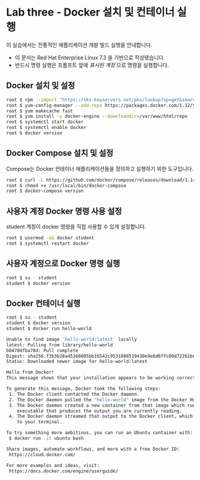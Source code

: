 Lab three - Docker 설치 및 컨테이너 실행
===

이 실습에서는 전통적인 애플리케이션 개발 빌드 실행을 안내합니다. 

* 이 문서는 Red Hat Enterprise Linux 7.3 을 기반으로 작성됐습니다.
* 반드시 명령 실행은 프롬프트 앞에 *표시된 계정* 으로 명령을 실행합니다.  


## Docker 설치 및 설정

```bash
root $ rpm --import "https://sks-keyservers.net/pks/lookup?op=get&search=0xee6d536cf7dc86e2d7d56f59a178ac6c6238f52e"
root $ yum-config-manager --add-repo https://packages.docker.com/1.12/yum/repo/main/centos/7
root $ yum makecache fast
root $ yum install -y docker-engine --downloaddir=/var/www/html/repo
root $ systemctl start docker
root $ systemctl enable docker
root $ docker version
```

## Docker Compose 설치 및 설정

Compose는 Docker 컨테이너 애플리케이션들을 정의하고 실행하기 위한 도구입니다.
```bash
root $ curl -L https://github.com/docker/compose/releases/download/1.14.0/docker-compose-`uname -s`-`uname -m` > /usr/local/bin/docker-compose
root $ chmod +x /usr/local/bin/docker-compose
root $ docker-compose version
```

## 사용자 계정 Docker 명령 사용 설정

student 계정이 docker 명령을 직접 사용할 수 있게 설정합니다. 

```bash
root $ usermod -aG docker student
root $ systemctl restart docker
```

## 사용자 계정으로 Docker 명령 실행

```bash
root $ su - student
student $ docker version


```
 
## Docker 컨테이너 실행

```bash
root $ su - student
student $ docker version
student $ docker run hello-world

Unable to find image 'hello-world:latest' locally
latest: Pulling from library/hello-world
b04784fba78d: Pull complete 
Digest: sha256:f3b3b28a45160805bb16542c9531888519430e9e6d6ffc09d72261b0d26ff74f
Status: Downloaded newer image for hello-world:latest

Hello from Docker!
This message shows that your installation appears to be working correctly.

To generate this message, Docker took the following steps:
 1. The Docker client contacted the Docker daemon.
 2. The Docker daemon pulled the "hello-world" image from the Docker Hub.
 3. The Docker daemon created a new container from that image which runs the
    executable that produces the output you are currently reading.
 4. The Docker daemon streamed that output to the Docker client, which sent it
    to your terminal.

To try something more ambitious, you can run an Ubuntu container with:
 $ docker run -it ubuntu bash

Share images, automate workflows, and more with a free Docker ID:
 https://cloud.docker.com/

For more examples and ideas, visit:
 https://docs.docker.com/engine/userguide/

```
  